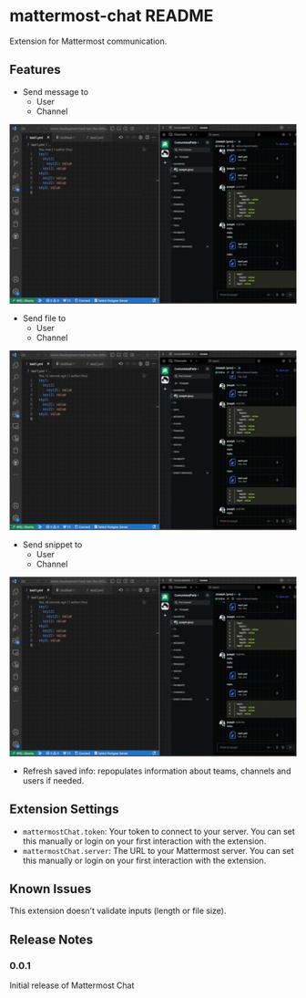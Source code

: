 # mattermost-chat README

Extension for Mattermost communication.

## Features

* Send message to
  * User
  * Channel

![Send message to user](https://github.com/jtcontreras90/mattermost-chat/blob/master/images/SendMessage.gif?raw=true)
* Send file to
  * User
  * Channel

![Send file to user](https://github.com/jtcontreras90/mattermost-chat/blob/master/images/SendFile.gif?raw=true)
* Send snippet to
  * User
  * Channel

![Send snippet to user](https://github.com/jtcontreras90/mattermost-chat/blob/master/images/SendSnippet.gif?raw=true)

* Refresh saved info: repopulates information about teams, channels and users if needed.


## Extension Settings

* `mattermostChat.token`: Your token to connect to your server. You can set this manually or login on your first interaction with the extension.
* `mattermostChat.server`: The URL to your Mattermost server. You can set this manually or login on your first interaction with the extension.

## Known Issues

This extension doesn't validate inputs (length or file size).

## Release Notes

### 0.0.1

Initial release of Mattermost Chat

